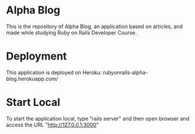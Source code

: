 # Alpha Blog
This is the repository of Alpha Blog, an application based on articles, and made while studying Ruby on Rails Developer Course.

# Deployment
This application is deployed on Heroku: rubyonrails-alpha-blog.herokuapp.com/

# Start Local
To start the application local, type "rails server" and then open browser and access the URL "http://127.0.0.1:3000"
